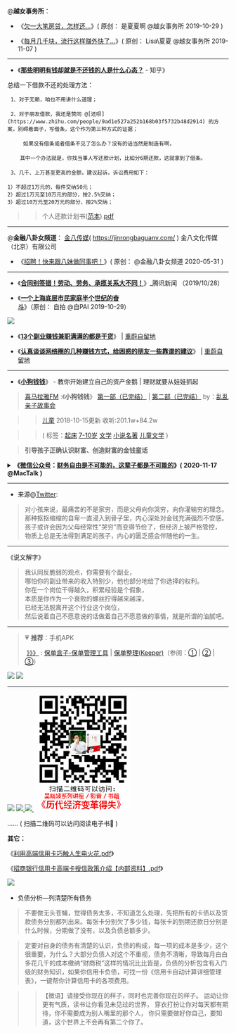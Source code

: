 @**越女事务所**：

- 《[欠一大笔房贷，怎样还...](https://mp.weixin.qq.com/s/eRZZoceMfzJ3kqKrRiP_gw)》( 原创： 是夏夏啊 @越女事务所 2019-10-29 )

- 《[每月几千块，流行这样赚外快了...]( https://mp.weixin.qq.com/s/iDlCmo1couvIdgCGLnJASw)》( 原创： Lisa\夏夏 @越女事务所 2019-11-07 ) 

------------------------

- 《[**那些明明有钱却就是不还钱的人是什么心态？**](https://www.zhihu.com/question/333550313/answer/740493836) - 知乎》

总结一下借款不还的处理方法：

     1、对于无赖，咱也不用讲什么道理；

     2、对于朋友借款，我还是赞同 @[还呗](https://www.zhihu.com/people/9ad1e527a252b168b03f5732b48d2914) 的方案，别碍着面子，写借条，这个作为第三种方式的证据；

         如果没有借条或者借条不见了怎么办？没有的话当然是制造有啊，

        其中一个办法就是，你找当事人写还款计划，比如分6期还款，这就拿到了借条。

     3、几千、上万甚至更高的金额，建议起诉，诉讼费用如下：

    1）不超过1万元的，每件交纳50元；
    2）超过1万元至10万元的部分，按2.5%交纳；
    3）超过10万元至20万元的部分，按2%交纳；


>> 个人还款计划书([范本](https://share.choong.net/eBooks/金融&理财/个人还款计划书(范本).doc)).[pdf](https://share.choong.net/eBooks/金融&理财/个人还款计划书(范本)..pdf) 
  

------------------------

 @**金融八卦女频道**：  [金八传媒](https://jinrongbaguanv.com/)( https://jinrongbaguanv.com/ ) 金八文化传媒（北京）有限公司
 
- 《[招聘！快来跟八妹做同事吧！](https://mp.weixin.qq.com/s/jdxh8YJH1LQ-8cI_LgmzZA)》( 原创： @金融八卦女频道 2020-05-31 ) 

------------------------

- 《[**合同别签错！劳动、劳务、承揽关系大不同！**](https://new.qq.com/rain/a/20191028A07NY400)》_腾讯新闻 （2019/10/28）

- 《[**一个上海底层市民家庭半个世纪的奋斗**](https://mp.weixin.qq.com/s/Pom0SzILDVFojGQlkVI-Tg)》（原创： 自拍 @自PAI 2019-10-29）

 <a href="https://www.zhihu.com/question/22316395/answer/268567820" title="如何用保险保障自己的一生？ - 知乎"><img src="https://pic1.zhimg.com/80/v2-28ecfaf993cf9ee05c43a370e939aa39_hd.jpg"/></a>
 
- 《[**13个副业赚钱兼职满满的都是干货**](https://www.cwhello.com/14450.html)》 | [重蔚自留地](https://www.cwhello.com/)

- 《[**认真谈谈网络圈的几种赚钱方式，给困惑的朋友一些靠谱的建议**](https://www.cwhello.com/14479.html)》 | [重蔚自留地](https://www.cwhello.com/)

---------------------------------------------

-  《[**小狗钱钱**](https://taoste.github.io/Hello-World/eBook/“财务自由”终极书单：从入门到进阶/小狗钱钱.pdf)》 - 教你开始建立自己的资产金鹅 | 理财就要从娃娃抓起

> [喜马拉雅FM](https://www.ximalaya.com/) :《**小狗钱钱**》 [第一部（已完结）](https://www.ximalaya.com/ertong/4705684/) | [第二部（已完结）](https://www.ximalaya.com/ertong/6129557/)  by：[乱乱亲子故事会](https://www.ximalaya.com/zhubo/20674107/)

>> [儿童](https://www.ximalaya.com/ertong/)  2018-10-15更新 收听:201.1w+84.2w

>> ( 标签：[起床](https://www.ximalaya.com/ertong/mr15t878/) [7-10岁](https://www.ximalaya.com/ertong/mr13t3003/) [文学](https://www.ximalaya.com/ertong/mr19t971/) [小说名著](https://www.ximalaya.com/ertong/ertongwenxue/mr160t2943/) [儿童文学](https://www.ximalaya.com/ertong/ertongwenxue/) )

> **引导孩子正确认识财富、创造财富的金钱童话**

<details>
    <summary>
    <b>《<a href="https://mp.weixin.qq.com/s/cpbrVydn0yX5L3hZLU4OUg">微信公众号</a>：<a href="https://github.com/taoste/Hello-World/blob/master/eBook/%E2%80%9C%E8%B4%A2%E5%8A%A1%E8%87%AA%E7%94%B1%E2%80%9D%E7%BB%88%E6%9E%81%E4%B9%A6%E5%8D%95%EF%BC%9A%E4%BB%8E%E5%85%A5%E9%97%A8%E5%88%B0%E8%BF%9B%E9%98%B6/%E8%B4%A2%E5%8A%A1%E8%87%AA%E7%94%B1%E6%98%AF%E4%B8%8D%E5%8F%AF%E8%83%BD%E7%9A%84%EF%BC%8C%E8%BF%99%E8%BE%88%E5%AD%90%E9%83%BD%E6%98%AF%E4%B8%8D%E5%8F%AF%E8%83%BD%E7%9A%84%E2%80%8B.md">财务自由是不可能的，这辈子都是不可能的</a>》( 2020-11-17 @MacTalk )</b>
     </summary> </br>
<blockquote><p>人的一生，约束我们的其实就8个字：<strong>生老病死，衣食住行。</strong></p>
<p>生死是硬约束，不能自由；衣、食、行的自由不算太贵，很容易得到。</p>
<p>财务自由最难解决的是3个字：<strong>住、老、病。</strong></p>
<p>为了解决这 3 大难题，有很多年轻人把希望寄托在了投资上，想走捷径。</p>
<p>但最后的结果往往不如人意，小到落空、亏损、大到破产，家庭破裂。</p>
<p>再退一步说，如果你真的想要投资，至少也要先做好「财务规划」。</p>
<p>不要忘了，<strong>你想要财务自由的出发点，是摆脱“衣食行，住老病”的约束。</strong></p>
------引用自《<a href="https://mp.weixin.qq.com/s/cpbrVydn0yX5L3hZLU4OUg">微信公众号</a>：<a href="https://github.com/taoste/Hello-World/blob/master/eBook/%E2%80%9C%E8%B4%A2%E5%8A%A1%E8%87%AA%E7%94%B1%E2%80%9D%E7%BB%88%E6%9E%81%E4%B9%A6%E5%8D%95%EF%BC%9A%E4%BB%8E%E5%85%A5%E9%97%A8%E5%88%B0%E8%BF%9B%E9%98%B6/%E8%B4%A2%E5%8A%A1%E8%87%AA%E7%94%B1%E6%98%AF%E4%B8%8D%E5%8F%AF%E8%83%BD%E7%9A%84%EF%BC%8C%E8%BF%99%E8%BE%88%E5%AD%90%E9%83%BD%E6%98%AF%E4%B8%8D%E5%8F%AF%E8%83%BD%E7%9A%84%E2%80%8B.md">财务自由是不可能的，这辈子都是不可能的</a>》</blockquote>
</details>

------------------------------------------------------------------

- 来源@[Twitter](https://twitter.com/0792z/status/1119953157705084929):

> 对小孩来说，最痛苦的不是家穷，而是父母向你哭穷，向你灌输穷的理念。<br>
> 那种抠抠缩缩的自卑一直浸入到骨子里，内心深处对金钱充满强烈不安感。<br>
> 孩子或许会因为父母经常性“哭穷”而变得节俭了，但经济上被严格管控，<br>
> 物质上总是无法得到满足的孩子，内心的匮乏感会伴随他的一生。

------------------------------------------------------------------

《说文解字》

> 我认同反脆弱的观点，你需要有个副业，<br>
> 哪怕你的副业带来的收入特别少，他也部分地给了你选择的权利。<br>
> 你在一个岗位干得越久，积累经验是个假象，<br>
> 本质是你作为一个衰败的螺丝拧得越来越深，<br>
> 已经无法脱离开这个行业这个岗位，<br>
> 然后说着自己不愿意说的话做着自己不愿意做的事情，就是所谓的油腻吧。

------------------------------------------------------------------


>  💗 **推荐**：手机APK <p>‎  <a href="https://github.com/taoste/Hello-World/tree/master/Tools/apk/%E4%BF%9D%E5%8D%95%E7%9B%92%E5%AD%90" title="保单盒子-@Github/Tools/apk">》》》</a> : <a href="https://apps.apple.com/cn/app/保单盒子-保单管理工具/id1409558062" title="App Store 上的“保单盒子-保单管理工具”">保单盒子-保单管理工具</a> | <a href="https://apps.apple.com/cn/app/保单整理-keeper/id1253280891" title="App Store 上的“保单整理(Keeper)”">保单整理(Keeper)</a>（参阅：<a href="https://zhuanlan.zhihu.com/p/52894089" title="【参考资料】保单盒子 : 第一次买重疾险如何买对不买错？ - 知乎">①</a> | <a href="http://www.sohu.com/a/273721301_793156" title="【参考资料】保单盒子：别让你的保险，白买了_管理">②</a> | <a href="http://m.china-insurance.com/cpinsur/20190510/5101.html" title="【参考资料】保单盒子|保单整理4+2法，让你的保单666_中国保险网--中国最早成立、国内最权威的、全方位为百姓提供服务的保险门户网站">③</a>）</p>

<p>
<a href="https://android.myapp.com/myapp/detail.htm?apkName=com.haodai.baodanhezi" title="【保单盒子】应用详情 - 腾讯应用宝官网">
 <img src="https://raw.githubusercontent.com/taoste/Hello-World/master/Tools/apk/%E4%BF%9D%E5%8D%95%E7%9B%92%E5%AD%90/ini-box-qrcode.png?raw=true"/></a>
<a href="https://android.myapp.com/myapp/detail.htm?apkName=com.skkj.policy" title="【保单整理】应用详情 - 腾讯应用宝官网">
 <img src="https://raw.githubusercontent.com/taoste/Hello-World/master/Tools/apk/%E4%BF%9D%E5%8D%95%E7%9B%92%E5%AD%90/in-box-qrcode.png?raw=true"/></a>
</p> 

------------------------
<p>
<img src="https://github.com/taoste/Hello-World/blob/master/eBook/%E2%80%9C%E8%B4%A2%E5%8A%A1%E8%87%AA%E7%94%B1%E2%80%9D%E7%BB%88%E6%9E%81%E4%B9%A6%E5%8D%95%EF%BC%9A%E4%BB%8E%E5%85%A5%E9%97%A8%E5%88%B0%E8%BF%9B%E9%98%B6/qrcode/0.png?raw=true"/>
<a href="https://raw.githubusercontent.com/taoste/Hello-World/master/eBook/%E2%80%9C%E8%B4%A2%E5%8A%A1%E8%87%AA%E7%94%B1%E2%80%9D%E7%BB%88%E6%9E%81%E4%B9%A6%E5%8D%95%EF%BC%9A%E4%BB%8E%E5%85%A5%E9%97%A8%E5%88%B0%E8%BF%9B%E9%98%B6/%E5%A4%A7%E4%BD%AC%E6%BC%94%E8%AE%B2%EF%BC%88%E5%AE%8C%E6%95%B4%E7%89%88%EF%BC%89.jpg" title="【图文】大佬演讲（完整版）.jpg">
<img src="https://github.com/taoste/Hello-World/blob/master/eBook/%E2%80%9C%E8%B4%A2%E5%8A%A1%E8%87%AA%E7%94%B1%E2%80%9D%E7%BB%88%E6%9E%81%E4%B9%A6%E5%8D%95%EF%BC%9A%E4%BB%8E%E5%85%A5%E9%97%A8%E5%88%B0%E8%BF%9B%E9%98%B6/qrcode/1.png?raw=true"/>
</a>

<a href="https://taoste.github.io/Hello-World/eBook/“财务自由”终极书单：从入门到进阶/小狗钱钱.pdf" title="【电子书】小狗钱钱.pdf">
<img src="https://github.com/taoste/Hello-World/blob/master/eBook/%E2%80%9C%E8%B4%A2%E5%8A%A1%E8%87%AA%E7%94%B1%E2%80%9D%E7%BB%88%E6%9E%81%E4%B9%A6%E5%8D%95%EF%BC%9A%E4%BB%8E%E5%85%A5%E9%97%A8%E5%88%B0%E8%BF%9B%E9%98%B6/qrcode/2.png?raw=true"/>
</a>

<a href="https://v.choong.net/wxb/" title="视频：吴晓波系列讲座《历代经济变革得失》">
<img src="https://github.com/taoste/Hello-World/blob/master/eBook/%E2%80%9C%E8%B4%A2%E5%8A%A1%E8%87%AA%E7%94%B1%E2%80%9D%E7%BB%88%E6%9E%81%E4%B9%A6%E5%8D%95%EF%BC%9A%E4%BB%8E%E5%85%A5%E9%97%A8%E5%88%B0%E8%BF%9B%E9%98%B6/qrcode/wxbpd-qrcode.jpg?raw=true"/>
</a>

</p>

 …… ( 扫描二维码可以访问阅读电子书📕  ) 
 
 
 **其它：**
 
  《[利用高端信用卡巧触人生电火花.pdf](https://taoste.github.io/Hello-World/eBook/“财务自由”终极书单：从入门到进阶/利用高端信用卡巧触人生电火花.pdf)》
 
 《[招商银行信用卡高端卡授信政策介绍【内部资料】.pdf](https://taoste.github.io/Hello-World/eBook/“财务自由”终极书单：从入门到进阶/招商银行信用卡高端卡授信政策介绍【内部资料】.pdf)》
 
 <a href="https://t66y.com/htm_data/7/1903/3469166.html" title="金融从业者教你如何还债 - 技術討論區 | 草榴社區 - t66y.com">
<img src="https://camo.githubusercontent.com/37bbc8aac162427d370bcc16fcd220764a898c26/687474703a2f2f6936372e74696e797069632e636f6d2f31316d63646a6e2e6a70673f7261773d74727565?raw=true"/>
</a>

- 负债分析—列清楚所有债务

> 不要做无头苍蝇，觉得债务太多，不知道怎么处理，先把所有的卡债以及贷款债务分别都列出来。每张卡分别欠了多少钱，每张卡的到期还款日分别是什么时候，分期做了没有，以及负债总额多少。

> 定要对自身的债务有清楚的认识，负债的构成，每一项的成本是多少，这个很重要，为什么？大部分负债人对这个不重视，债务不清晰，导致每月白白多花几千的成本缴纳“财商税”这样的情况比比皆是，负债的分析包含有入门级的财务知识，如果你信用卡负债，可找一份《信用卡自动计算详细管理表》，一键帮你计算信用卡的各项费用。

>> 【微语】请接受你现在的样子，同时也完善你现在的样子。
>> 运动让你更有气质，读书让你看见未见过的世界，
>> 穿衣打扮让你对每天都有期待，你不需要成为别人嘴里的那个人，
>> 你只需要做好你自己，要知道，这个世界上不会再有第二个你了。
